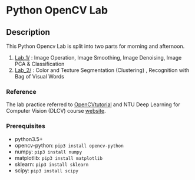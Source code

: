 ﻿# Python OpenCV Lab

## Description
This Python Opencv Lab is split into two parts for morning and afternoon.
1. [Lab_1/](./Lab_1) : Image Operation, Image Smoothing, Image Denoising, Image PCA & Classification
2. [Lab_2/](./Lab_2) : Color and Texture Segmentation (Clustering) , Recognition with Bag of Visual Words

### Reference
The lab practice referred to [OpenCVtutorial](http://opencv-python-tutroals.readthedocs.io/en/latest/index.html) and NTU Deep Learning for Computer Vision (DLCV) course [website](http://vllab.ee.ntu.edu.tw/dlcv.html).

### Prerequisites
- python3.5+
- opencv-python:   ```pip3 install opencv-python ```
-  numpy: ``` pip3 install numpy ```
- matplotlib:  ``` pip3 install matplotlib ```
- sklearn:  ``` pip3 install sklearn ```
- scipy: ```pip3 install scipy```
